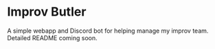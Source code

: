 # Improv Butler

A simple webapp and Discord bot for helping manage my improv team. Detailed README coming soon.